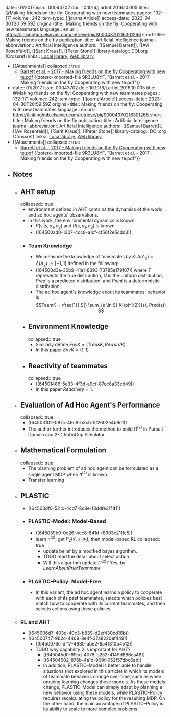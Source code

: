 date:: 01/2017
issn:: 00043702
doi:: 10.1016/j.artint.2016.10.005
title:: @Making friends on the fly: Cooperating with new teammates
pages:: 132-171
volume:: 242
item-type:: [[journalArticle]]
access-date:: 2023-04-30T20:59:59Z
original-title:: Making friends on the fly: Cooperating with new teammates
language:: en
url:: https://linkinghub.elsevier.com/retrieve/pii/S0004370216301266
short-title:: Making friends on the fly
publication-title:: Artificial Intelligence
journal-abbreviation:: Artificial Intelligence
authors:: [[Samuel Barrett]], [[Avi Rosenfeld]], [[Sarit Kraus]], [[Peter Stone]]
library-catalog:: DOI.org (Crossref)
links:: [Local library](zotero://select/library/items/NBGXNL8V), [Web library](https://www.zotero.org/users/7448055/items/NBGXNL8V)

- [[Attachments]]
  collapsed:: true
	- [Barrett et al. - 2017 - Making friends on the fly Cooperating with new te.pdf](https://www.cs.utexas.edu/~pstone/Papers/bib2html-links/AIJ16-Barrett.pdf) {{zotero-imported-file 9R3LU8YF, "Barrett et al. - 2017 - Making friends on the fly Cooperating with new te.pdf"}}
- date:: 01/2017
  issn:: 00043702
  doi:: 10.1016/j.artint.2016.10.005
  title:: @Making friends on the fly: Cooperating with new teammates
  pages:: 132-171
  volume:: 242
  item-type:: [[journalArticle]]
  access-date:: 2023-04-30T20:59:59Z
  original-title:: Making friends on the fly: Cooperating with new teammates
  language:: en
  url:: https://linkinghub.elsevier.com/retrieve/pii/S0004370216301266
  short-title:: Making friends on the fly
  publication-title:: Artificial Intelligence
  journal-abbreviation:: Artificial Intelligence
  authors:: [[Samuel Barrett]], [[Avi Rosenfeld]], [[Sarit Kraus]], [[Peter Stone]]
  library-catalog:: DOI.org (Crossref)
  links:: [Local library](zotero://select/library/items/NBGXNL8V), [Web library](https://www.zotero.org/users/7448055/items/NBGXNL8V)
- [[Attachments]]
  collapsed:: true
	- [Barrett et al. - 2017 - Making friends on the fly Cooperating with new te.pdf](https://www.cs.utexas.edu/~pstone/Papers/bib2html-links/AIJ16-Barrett.pdf) {{zotero-imported-file 9R3LU8YF, "Barrett et al. - 2017 - Making friends on the fly Cooperating with new te.pdf"}}
- ## Notes
	- ## AHT setup
	  collapsed:: true
		- environment defined in AHT contains the dynamics of the world and ad hoc agents' observations.
		- In this work, the environmental dynamics is known.
			- $P(s'|s,a_1,a_2)$ and $R(s,a_1,a_2)$ is known.
			- ((64500ad0-1307-4cc8-a1cf-cf56f2e5cdd3))
		- ### Team Knowledge
			- We measure the knowledge of teammates by $K \colon \Delta(A_2)  \times\Delta(A_2) \rightarrow [-1,1]$ defined in the following:
			- ((64500d3a-36b9-41a1-8393-73785a179f87)) where $T$ represents the true distribution, $U$ is the uniform distribution, $Pred$ is a predicted distribution, and $Point$ is a deterministic distribution.
			- The ad hoc agent's knowledge about its teammates' behavior is $$TeamK = \frac{1}{|S|} \sum_{s \in S} K(\pi^{(2)}(s), Pred(s)) $$
		- ## Environment Knowledge
		  collapsed:: true
			- Similarly define $EnvK = (TransK, RewardK)$
			- In this paper $EnvK = (1,1)$
		- ## Reactivity of teammates
		  collapsed:: true
			- ((64501486-5e33-4f3d-a9cf-87ec8a33ed49))
			- In this paper $Reactivity = 1$.
	- ## Evaluation of Ad Hoc Agent's Performance
	  collapsed:: true
		- ((64503102-087c-49c8-b3cb-5f2602e4b8c1))
		- The author further introduces the method to build $\Pi^{(2)}$ in Pursuit Domain and 2-D RoboCup Simulator
	- ## Mathematical Formulation
	  collapsed:: true
		- The planning problem of ad hoc agent can be formulated as a single agent MDP when $\pi^{(2)}$ is known.
		- Transfer learning
	- ## PLASTIC
		- ((64503df0-521c-4cd7-8c8e-f3ddfe31f1f1))
		- ### PLASTIC-Model: Model-Based
			- ((645059b0-0c26-4cc8-841d-f8903c21ffc5))
			- learn $\pi^{(2)}$, get $P_2(s',s,a_1)$, then model-based RL
			  collapsed:: true
				- update belief by a modified bayes algorithm.
				- TODO read the detail about select action
				- Will this algorithm update $\Pi^{(2)}$? Yes, by $LearnAboutPriorTeammate$
		- ### PLASTIC-Policy: Model-Free
			- In this variant, the ad hoc agent learns a policy to cooperate with each of its past teammates, selects which policies best match how to cooperate with its current teammates, and then selects actions using these policies.
	- ### RL and AHT
		- ((645006d7-403d-40c3-b839-d2ef430bd16b))
		- ((64500747-9b2c-4468-8e4f-37a8220ef449))
			- ((6450076c-df17-4980-abe2-8a4f810b4512))
			- TODO  why capability 2 is important for AHT?
				- ((645045d0-69cd-4078-b253-4149d886ca48))
				- ((64504602-876b-4a1d-909f-052f57dbc6ab))
				- In addition, PLASTIC–Model is better able to handle situations (not explored in this article) in which its models of teammate behaviors change over time, such as when ongoing learning changes these models. As these models change, PLASTIC–Model can simply adapt by planning a new behavior using these models, while PLASTIC–Policy requires recalculating the policy for the resulting MDP. On the other hand, the main advantage of PLASTIC–Policy is its ability to scale to more complex problems